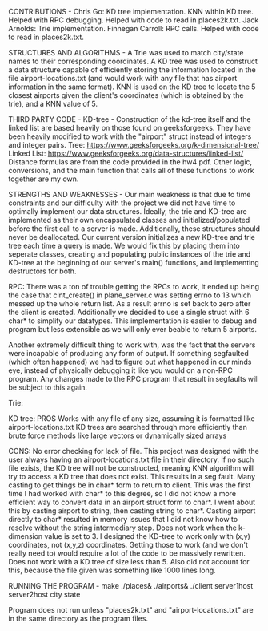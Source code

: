 CONTRIBUTIONS - 
Chris Go: KD tree implementation. KNN within KD tree. Helped with RPC debugging. Helped with code to read in places2k.txt. 
Jack Arnolds: Trie implementation.
Finnegan Carroll: RPC calls. Helped with code to read in places2k.txt.

STRUCTURES AND ALGORITHMS -
A Trie was used to match city/state names to their corresponding coordinates. 
A KD tree was used to construct a data structure capable of efficiently storing the information located in the file airport-locations.txt (and would work with any file that has airport information in the same format).
KNN is used on the KD tree to locate the 5 closest airports given the client's coordinates (which is obtained by the trie), and a KNN value of 5.

THIRD PARTY CODE -
KD-tree - Construction of the kd-tree itself and the linked list are based heavily on those found on geeksforgeeks. They have been heavily modified to work with the "airport" struct instead of integers and integer pairs.
Tree: https://www.geeksforgeeks.org/k-dimensional-tree/
Linked List: https://www.geeksforgeeks.org/data-structures/linked-list/
Distance formulas are from the code provided in the hw4 pdf.
Other logic, conversions, and the main function that calls all of these functions to work together are my own.

STRENGTHS AND WEAKNESSES - 
Our main weakness is that due to time constraints and our difficulty with the project we did not have time to optimally implement our data structures. Ideally, the trie and KD-tree are implemented as their own encapsulated classes and initialized/populated before the first call to a server is made. Additionally, these structures should never be deallocated. Our current version initializes a new KD-tree and trie tree each time a query is made. We would fix this by placing them into seperate classes, creating and populating public instances of the trie and KD-tree at the beginning of our server's main() functions, and implementing destructors for both. 

RPC: There was a ton of trouble getting the RPCs to work, it ended up being the case that clnt_create() in plane_server.c was setting errno to 13
which messed up the whole return list. As a result errno is set back to zero after the client is created. Additionally we decided to use a single 
struct with 6 char* to simplify our datatypes. This implementation is easier to debug and program but less extensible as we will only ever
beable to return 5 airports.

Another extremely difficult thing to work with, was the fact that the servers were incapable of producing any form of output. If something segfaulted (which often happened) we had to figure out what happened in our minds eye, instead of physically debugging it like you would on a non-RPC program. Any changes made to the RPC program that result in segfaults will be subject to this again.

Trie: 


KD tree: 
PROS
Works with any file of any size, assuming it is formatted like airport-locations.txt
KD trees are searched through more efficiently than brute force methods like large vectors or dynamically sized arrays

CONS:
No error checking for lack of file. This project was designed with the user always having an airport-locations.txt file in their directory. If no such file exists, the KD tree will not be constructed, meaning KNN algorithm will try to access a KD tree that does not exist. This results in a seg fault.
Many casting to get things be in char* form to return to client. This was the first time I had worked with char* to this degree, so I did not know a more efficient way to convert data in an airport struct form to char*. I went about this by casting airport to string, then casting string to char*. Casting airport directly to char* resulted in memory issues that I did not know how to resolve without the string intermediary step.
Does not work when the k-dimension value is set to 3. I designed the KD-tree to work only with (x,y) coordinates, not (x,y,z) coordinates. Getting those to work (and we don't really need to) would require a lot of the code to be massively rewritten.
Does not work with a KD tree of size less than 5. Also did not account for this, because the file given was something like 1000 lines long.

RUNNING THE PROGRAM - 
make
./places&
./airports&
./client server1host server2host city state

Program does not run unless "places2k.txt" and "airport-locations.txt" are in the same directory as the program files.
